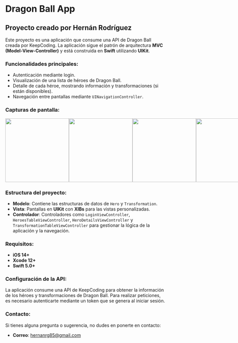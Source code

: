 
# Dragon Ball App

## Proyecto creado por Hernán Rodríguez

Este proyecto es una aplicación que consume una API de Dragon Ball creada por KeepCoding. La aplicación sigue el patrón de arquitectura **MVC (Model-View-Controller)** y está construida en **Swift** utilizando **UIKit**.

### Funcionalidades principales:
- Autenticación mediante login.
- Visualización de una lista de héroes de Dragon Ball.
- Detalle de cada héroe, mostrando información y transformaciones (si están disponibles).
- Navegación entre pantallas mediante `UINavigationController`.

### Capturas de pantalla:

<div style="display: flex; flex-direction: row;">
  <img src="https://live.staticflickr.com/65535/54004644084_b80717f34f_o.png" width="200" />
  <img src="https://live.staticflickr.com/65535/54004319226_1a94812cc6_o.png" width="200" />
  <img src="https://live.staticflickr.com/65535/54004644679_4eccab7088_o.png" width="200" />
  <img src="https://live.staticflickr.com/65535/54004319811_bbbb8419d6_o.png" width="200" />
  <img src="https://live.staticflickr.com/65535/54004644759_966521638f_o.png" width="200" />
</div>

### Estructura del proyecto:
- **Modelo**: Contiene las estructuras de datos de `Hero` y `Transformation`.
- **Vista**: Pantallas en **UIKit** con **XIBs** para las vistas personalizadas.
- **Controlador**: Controladores como `LoginViewController`, `HeroesTableViewController`, `HeroDetailsViewController` y `TransformationTableViewController` para gestionar la lógica de la aplicación y la navegación.

### Requisitos:
- **iOS 14+**
- **Xcode 12+**
- **Swift 5.0+**

### Configuración de la API:
La aplicación consume una API de KeepCoding para obtener la información de los héroes y transformaciones de Dragon Ball. Para realizar peticiones, es necesario autenticarte mediante un token que se genera al iniciar sesión.

### Contacto:
Si tienes alguna pregunta o sugerencia, no dudes en ponerte en contacto:

- **Correo**: hernanrg85@gmail.com
